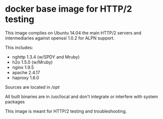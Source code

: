 # docker base image for HTTP/2 testing

This image compiles on Ubuntu 14.04 the main HTTP/2 servers and intermediaries against openssl 1.0.2 for ALPN support.

This includes:
  * nghttp 1.3.4 (w/SPDY and Mruby)
  * h2o 1.5.0 (w/Mruby)
  * nginx 1.9.5
  * apache 2.4.17
  * haproxy 1.6.0

Sources are located in */opt*

All built binaries are in /usr/local and don't integrate or interfere with system packages 

This image is meant for HTTP/2 testing and troubleshooting.

